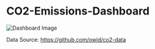 # CO2-Emissions-Dashboard

![Dashboard Image](https://github.com/orbti/CO2-Emissions-Dashboard/blob/main/dashboard_screenshot.png?raw=true)

Data Source: https://github.com/owid/co2-data
